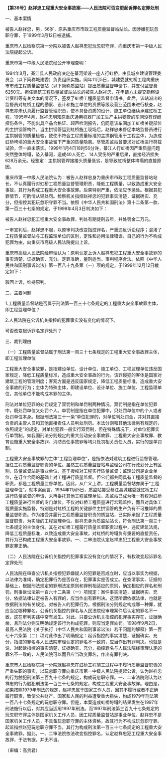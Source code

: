 **【第39号】赵祥忠工程重大安全事故案——人民法院可否变更起诉罪名定罪处刑**

一、基本案情

被告人赵祥忠，男，56岁，原系重庆市市政工程质量监督站站长。因涉嫌犯玩忽职守罪，于1999年3月12日被逮捕。

重庆市人民检察院第一分院以被告人赵祥忠犯玩忽职守罪，向重庆市第一中级人民法院提起公诉。

重庆市第一中级人民法院经公开审理查明：

1994年8月，綦江县人民政府决定在綦河架设一座人行虹桥，由县城乡建设管理委员会（以下简称城建委）负责组织实施。同年11月5日，城建委就虹桥工程向重庆市市政工程质量监督站（以下简称质监站）提出质量监督申请书，并支付监督费6250元。担任建筑工程质量监督站站长的被告人赵祥忠，在申请方未提交勘察设计资料等有关文本的情况下，签发了虹桥工程质量监督申请书。此后，该站派出的监督员对虹桥工程的勘察、设计和施工单位的资质等级及营业范围未进行核查，赵祥忠亦未认真履行监督管理职责，使不具备资质的设计、施工单位继续承建虹桥工程。1995年4月，赵祥忠明知原重庆通用机器厂加工生产主拱钢管的车间没有焊缝探伤条件，不能出具产品合格证、超声检测报告，仍同意该车间加工虹桥关键部位的主拱钢管构件。当主拱钢管运到虹桥施工现场后，赵祥忠未督促本站监督员进行主拱钢管的质量检验，致使不符合工程质量标准的主拱钢管用于工程主体，为造成虹桥垮塌的重大安全事故留下严重的质量隐患。尽管质监站曾要求对虹桥进行荷载试验，但一直未落实。1999年1月4日18时50分许，綦江人行虹桥因严重质量问题突然整体垮塌，坠入綦河，造成40人死亡、14人受伤的严重后果，直接经济损失628万余元。经鉴定：主拱钢管焊接接头质量低劣，是导致虹桥整体垮塌的直接原因。

重庆市第一中级人民法院认为：被告人赵祥忠身为重庆市市政工程质量监督站站长，不认真履行对虹桥工程质量监督管理职责，降低工程质量，以致造成重大安全事故，其行为构成工程重大安全事故罪。后果特别严重，依法应予惩处。根据其犯罪情节，可酌情从轻处罚。检察机关指控赵祥忠的犯罪事实清楚，证据确实、充分，但指控其犯玩忽职守罪不当。依照《中华人民共和国刑法》第十二条第一款、第一百三十七条的规定，于1999年4月3日判决如下：

被告人赵祥忠犯工程重大安全事故罪，判处有期徒刑五年，并处罚金二万元。

一审宣判后，赵祥忠不服，以原审判决改变指控罪名，严重违反诉讼程序；混淆了工程质量监督站与工程监理单位的区别，定性和适用法律错误，自己的行为不构成犯罪为由，向重庆市高级人民法院提出上诉。

重庆市高级人民法院经审理认为：原判认定上诉人赵祥忠犯工程重大安全事故罪的事实清楚，证据确实、充分。定罪准确，量刑适当。审判程序合法。依照《中华人民共和国刑事诉讼法》第一百八十九条第（一）项的规定，于1999年12月12日裁定如下：

驳回上诉，维持原判。

二、主要问题

1.工程质量监督站是否属于刑法第一百三十七条规定的工程重大安全事故罪主体，即工程监理单位？

2.人民法院在公诉机关指控的犯罪事实没有变化的情况下。

可否改变起诉罪名定罪处刑？

三、裁判理由

（一）工程质量监督站属于刑法第一百三十七条规定的工程重大安全事故罪主体，即工程监理单位

工程重大安全事故罪，是指建设单位、设计单位、施工单位、工程监理单位违反国家规定，降低工程质量标准，造成重大安全事故的行为。该罪侵犯的客体是国家对建筑工程的管理制度；客观方面是违反国家规定，降低工程质量标准，造成重大安全事故的行为；主体为特殊主体，即建设单位、设计单位、施工单位、工程监理单位，其他单位不能构成本罪的主体。

刑法对单位犯罪的处罚规定了双罚制和单罚制两种情况。双罚制是指在单位犯罪中，既处罚单位又处罚个人。单罚制是指在单位犯罪中，只处罚单位中的个人或者处罚单位本身。根据刑法第三十一条“单位犯罪的，对单位判处罚金，并对其直接负责的主管人员和其他直接责任人员判处刑罚。本法分则和其他法律另有规定的，依照规定”的规定，对单位犯罪一般实行双罚制，但在特殊情况下，对单位犯罪实行单罚制。如我国刑法分则规定的重大劳动安全事故罪、工程重大安全事故罪、教育设施重大安全事故罪、消防责任事故罪等均只处罚相关责任人员，实行的是单罚制。

工程重大安全事故罪的主体“工程监理单位”，是指依法对建筑工程进行监督管理，担任工程质量监督职责的单位。虽然工程质量监督站与监理公司在行政划分上有区别，质量监督站是事业单位，基于授权对工程实行质量监督；监理公司是企业单位，在订立合同的基础上对工程进行质量监督。但它们都共同具有工程质量监督的职责，都是工程质量监督单位。因此，从广义上讲，工程质量监督站亦属于“工程监理单位”。就本案而言，1994年11月5日，质监站接受綦江县城建委就虹桥工程进行质量监督的申请，未再委托其他工程监理单位。质监站已成为唯一有权对虹桥工程质量进行监督的专门单位，不仅对虹桥工程质量进行宏观监控，而且对具体工程质量实施监督，特别是对虹桥工程的关键部件主拱钢管的生产负有不可推卸的质量监督职责。作为接受并履行工程质量监督职责的质监站，已实际承担了工程质量监督职责，为实际的工程监理单位。赵祥忠身为质监站站长，符合刑法第一百三十七条规定的主体身份。其在对虹桥工程履行质量监督职责过程中，违反建筑法规，降低工程质量标准，以致造成重大安全事故，对虹桥的垮塌负有重要的直接责任，其行为已构成工程重大安全事故罪。一、二审法院认定赵祥忠犯工程重大安全事故罪定罪正确。

（二）人民法院在公诉机关指控的犯罪事实没有变化的情况下，有权改变起诉罪名定罪处刑

人民法院在审查公诉机关指控犯罪嫌疑人的犯罪是否成立时，应当以事实为根据，以法律为准绳，确定犯罪行为是否存在，犯罪事实是否成立。在查清事实、证据的基础上，根据刑法规定的罪刑法定原则和罪刑相适应的原则，确定相应的罪名和刑罚。刑事诉讼法第一百六十二条第（一）项规定：案件事实清楚，证据确实、充分，依据法律认定被告人有罪的，应当作出有罪判决。这里所谓依据法律，也就是依据刑法的有关规定。对被告人的犯罪行为，根据刑法分则规定构成哪一种罪，就应当定哪种罪名。公诉机关指控的罪名与人民法院经审理案件后认定的罪名不一致，这在审判实践中常有发生。对此，只要公诉机关指控的犯罪事实存在，证据确凿，且刑法分则又明确规定该行为构成犯罪，则应当定罪处罚。1998年9月2日，最高人民法院《关于执行（中华人民共和国刑事诉讼法）若干问题的解释》第一百七十六条第（二）项对此作出了明确规定：起诉指控的事实清楚，证据确实、充分，指控的罪名与人民法院审理认定的罪名不一致的，应当作出有罪判决。也就是说，对起诉指控的事实清楚，证据确实、充分，指控罪名与人民法院经审理认定的罪名不一致的，人民法院可以而且应当改变罪名，作出有罪判决。

重庆市人民检察院第一分院就赵祥忠在虹桥工程施工过程中不履行质量监督职责的严重失职的事实，以玩忽职守罪向重庆市第一中级人民法院提起公诉，认为赵祥忠的行为触犯刑法第三百九十七条的规定，构成玩忽职守罪。一、二审法院则认为赵祥忠的行为触犯刑法第一百三十七条的规定，构成工程重大安全事故罪。理由是，如果按照1979年刑法的规定，赵祥忠属于国家工作人员，因其不履行或者不正确履行职责，致使公共财产、国家和人民的利益遭受重大损失，构成1979年刑法第一百八十七条规定的玩忽职守罪。但是，本案造成虹桥垮塌的结果发生在1997年刑法施行以后，对其应当适用1997年刑法。而1997年刑法第三百九十七条规定的玩忽职守罪主体是国家机关工作人员，因工程质量监督站是事业单位，赵祥忠不是国家机关工作人员，不具备玩忽职守罪的主体资格，故其行为不构成玩忽职守罪。起诉指控赵犯玩忽职守罪不当，其行为构成刑法第一百三十七条规定的工程重大安全事故罪。据此，一、二审法院依法改变指控罪名，认定赵祥忠犯工程重大安全事故罪，于法有据，并无不当。

（审编：高贵君）